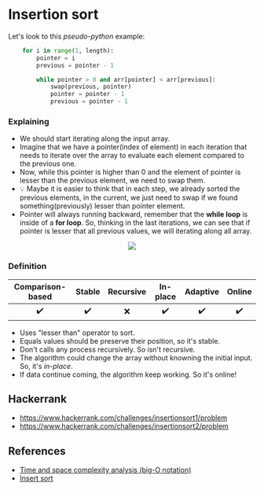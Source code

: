 # Insertion sort

Let's look to this _pseudo-python_ example:

```python
    for i in range(1, length):
        pointer = i
        previous = pointer - 1

        while pointer > 0 and arr[pointer] < arr[previous]:
            swap(previous, pointer)
            pointer = pointer - 1
            previous = pointer - 1
```
### Explaining

- We should start iterating along the input array.
- Imagine that we have a pointer(index of element) in each iteration that needs to iterate over the array to evaluate each element compared to the previous one.
- Now, while this pointer is higher than 0 and the element of pointer is lesser than the previous element, we need to swap them.
- :bulb: Maybe it is easier to think that in each step, we already sorted the previous elements, in the current, we just need to swap if we found something(previously) lesser than pointer element.
- Pointer will always running backward, remember that the **while loop** is inside of a **for loop**. So, thinking in the last iterations, we can see that if pointer is lesser that all previous values, we will iterating along all array.

<p align="center">
    <img src="https://upload.wikimedia.org/wikipedia/commons/0/0f/Insertion-sort-example-300px.gif">
</p>

### Definition

| Comparison-based | Stable | Recursive | In-place | Adaptive | Online |
| :---:  | :---:  | :---:  | :---: |:---:  | :---: |
| :heavy_check_mark: | :heavy_check_mark: | :x: | :heavy_check_mark: | :heavy_check_mark: | :heavy_check_mark: |

- Uses "lesser than" operator to sort.
- Equals values should be preserve their position, so it's stable.
- Don't calls any process recursively. So isn't recursive.
- The algorithm could change the array without knowning the initial input. So, it's _in-place_.
- If data continue coming, the algorithm keep working. So it's online!

## Hackerrank

- https://www.hackerrank.com/challenges/insertionsort1/problem
- https://www.hackerrank.com/challenges/insertionsort2/problem

## References

- [Time and space complexity analysis (big-O notation)](https://www.udemy.com/course/complexity-analysis/learn/lecture/24722488#overview)
- [Insert sort](https://pt.wikipedia.org/wiki/Insertion_sort)